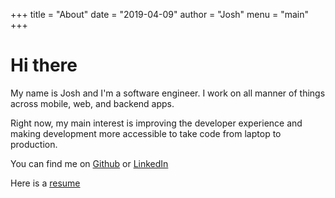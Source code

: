 +++
title = "About"
date = "2019-04-09"
author = "Josh"
menu = "main"
+++

# Hi there

My name is Josh and I'm a software engineer. I work on all manner of things across mobile, web, and backend apps.

Right now, my main interest is improving the developer experience and making development more accessible to take code from laptop to production.

You can find me on [Github](https://github.com/kasuboski) or [LinkedIn](https://www.linkedin.com/in/joshkasuboski/)

Here is a [resume](/resume.html)
